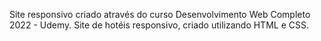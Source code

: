 Site responsivo criado através do curso Desenvolvimento Web Completo 2022 - Udemy.
Site de hotéis responsivo, criado utilizando HTML e CSS.
